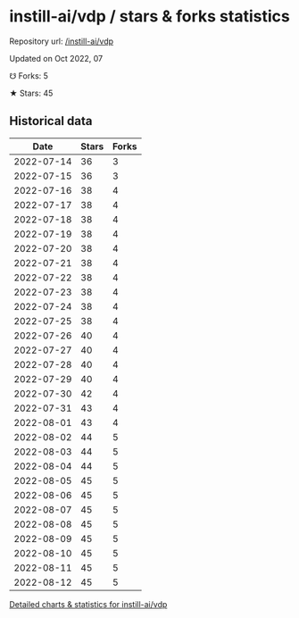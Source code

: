 # instill-ai/vdp / stars & forks statistics

Repository url: [/instill-ai/vdp](https://github.com/instill-ai/vdp)

Updated on Oct 2022, 07

☋ Forks: 5

★ Stars: 45

## Historical data
| Date | Stars | Forks |
|------|-------|-------|
| 2022-07-14 | 36 | 3 | 
| 2022-07-15 | 36 | 3 | 
| 2022-07-16 | 38 | 4 | 
| 2022-07-17 | 38 | 4 | 
| 2022-07-18 | 38 | 4 | 
| 2022-07-19 | 38 | 4 | 
| 2022-07-20 | 38 | 4 | 
| 2022-07-21 | 38 | 4 | 
| 2022-07-22 | 38 | 4 | 
| 2022-07-23 | 38 | 4 | 
| 2022-07-24 | 38 | 4 | 
| 2022-07-25 | 38 | 4 | 
| 2022-07-26 | 40 | 4 | 
| 2022-07-27 | 40 | 4 | 
| 2022-07-28 | 40 | 4 | 
| 2022-07-29 | 40 | 4 | 
| 2022-07-30 | 42 | 4 | 
| 2022-07-31 | 43 | 4 | 
| 2022-08-01 | 43 | 4 | 
| 2022-08-02 | 44 | 5 | 
| 2022-08-03 | 44 | 5 | 
| 2022-08-04 | 44 | 5 | 
| 2022-08-05 | 45 | 5 | 
| 2022-08-06 | 45 | 5 | 
| 2022-08-07 | 45 | 5 | 
| 2022-08-08 | 45 | 5 | 
| 2022-08-09 | 45 | 5 | 
| 2022-08-10 | 45 | 5 | 
| 2022-08-11 | 45 | 5 | 
| 2022-08-12 | 45 | 5 | 


[Detailed charts & statistics for instill-ai/vdp](https://reviewgithub.com/rep/instill-ai/vdp)
